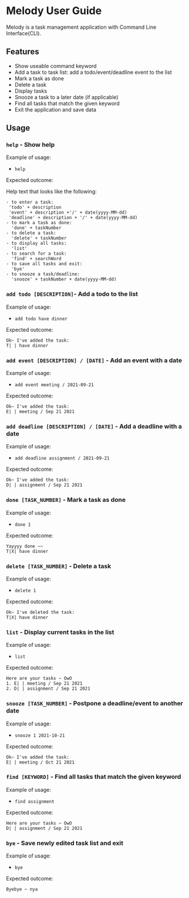 # Melody User Guide
Melody is a task management application with Command Line Interface(CLI). 

## Features 
- Show useable command keyword
- Add a task to task list: add a todo/event/deadline event to the list
- Mark a task as done
- Delete a task
- Display tasks
- Snooze a task to a later date (if applicable) 
- Find all tasks that match the given keyword
- Exit the application and save data

## Usage

### `help` - Show help 

Example of usage: 

- `help`

Expected outcome:

Help text that looks like the following: 
```
- to enter a task:
 'todo' + description
 'event' + description +'/' + date(yyyy-MM-dd)
 'deadline' + description + '/' + date(yyyy-MM-dd)
- to mark a task as done:
  'done' + taskNumber
- to delete a task:
  'delete' + taskNumber
- to display all tasks:
  'list'
- to search for a task:
  'find' + searchWord
- to save all tasks and exit:
  'bye'
- to snooze a task/deadline:
  'snooze' + taskNumber + date(yyyy-MM-dd)
```
  
### `add todo [DESCRIPTION]`- Add a todo to the list

Example of usage: 

- `add todo have dinner`

Expected outcome:
```
Ok~ I've added the task: 
T| | have dinner
```

### `add event [DESCRIPTION] / [DATE]` - Add an event with a date 
Example of usage: 

- `add event meeting / 2021-09-21`
 
Expected outcome:
```
Ok~ I've added the task: 
E| | meeting / Sep 21 2021
```

### `add deadline [DESCRIPTION] / [DATE]` - Add a deadline with a date 
Example of usage: 

- `add deadline assignment / 2021-09-21`
 
Expected outcome:
```
Ok~ I've added the task: 
D| | assignment / Sep 21 2021
```

### `done [TASK_NUMBER]` - Mark a task as done
Example of usage: 

- `done 1`
 
Expected outcome:
```
Yayyyy done ~~
T|X| have dinner
```

### `delete [TASK_NUMBER]` - Delete a task
Example of usage: 

- `delete 1`
 
Expected outcome:
```
Ok~ I've deleted the task: 
T|X| have dinner
```

### `list` - Display current tasks in the list
Example of usage: 

- `list`
 
Expected outcome:
```
Here are your tasks ~ OwO
1. E| | meeting / Sep 21 2021
2. D| | assignment / Sep 21 2021
```

### `snooze [TASK_NUMBER]` - Postpone a deadline/event to another date
Example of usage: 

- `snooze 1 2021-10-21`
 
Expected outcome:
```
Ok~ I've added the task: 
E| | meeting / Oct 21 2021
```


### `find [KEYWORD]` - Find all tasks that match the given keyword

Example of usage: 

- `find assignment`
 
Expected outcome:
```
Here are your tasks ~ OwO
D| | assignment / Sep 21 2021
```

### `bye` - Save newly edited task list and exit
Example of usage:

- `bye`

Expected outcome:
```
Byebye ~ nya
```



